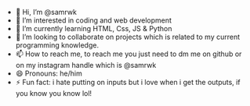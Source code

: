 - 👋 Hi, I’m @samrwk
- 👀 I’m interested in coding and web development 
- 🌱 I’m currently learning HTML, Css, JS & Python
- 💞️ I’m looking to collaborate on projects which is related to my current programming knowledge.  
- 📫 How to reach me, to reach me you just need to dm me on github or on my instagram handle which is @samrwk
- 😄 Pronouns: he/him
- ⚡ Fun fact: i hate putting on inputs but i love when i get the outputs, if you know you know lol!

<!---
samrwk/samrwk is a ✨ special ✨ repository because its `README.md` (this file) appears on your GitHub profile.
You can click the Preview link to take a look at your changes.
--->
